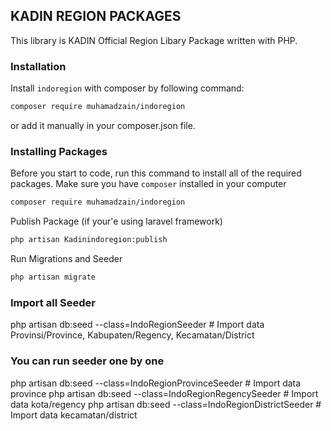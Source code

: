 ## KADIN REGION PACKAGES

This library is KADIN Official Region Libary Package written with PHP.

### Installation

Install `indoregion` with composer by following command:

```bash
composer require muhamadzain/indoregion
```

or add it manually in your composer.json file.

### Installing Packages

Before you start to code, run this command to install all of the required packages. Make sure you have `composer` installed in your computer

```bash
composer require muhamadzain/indoregion
```

Publish Package (if your'e using laravel framework)

```bash
php artisan Kadinindoregion:publish
```

Run Migrations and Seeder

```bash
php artisan migrate
```

### Import all Seeder

php artisan db:seed --class=IndoRegionSeeder # Import data Provinsi/Province, Kabupaten/Regency, Kecamatan/District

### You can run seeder one by one

php artisan db:seed --class=IndoRegionProvinceSeeder # Import data province
php artisan db:seed --class=IndoRegionRegencySeeder # Import data kota/regency
php artisan db:seed --class=IndoRegionDistrictSeeder # Import data kecamatan/district
